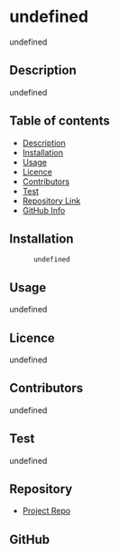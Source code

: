 
  # **undefined**
  
  undefined
  
  ## Description 
  
  undefined
  
  ## Table of contents
  
  - [Description](#Description)
  - [Installation](#Installation)
  - [Usage](#Usage)
  - [Licence](#Licence)
  - [Contributors](#Contributors)
  - [Test](#Test)
  - [Repository Link](#Repository)
  - [GitHub Info](#GitHub) 
  
  
  ## Installation
  
          undefined
  
  ## Usage
  
  undefined
  
  ## Licence
  
  undefined
  
  ## Contributors
  
  undefined
  
  ## Test
  
  undefined
  
  
  ## Repository
  
  - [Project Repo](undefined)
  
  ## GitHub
  